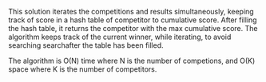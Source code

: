 This solution iterates the competitions and results simultaneously, keeping track of score in a hash table of competitor to cumulative score. After filling the hash table, it returns the competitor with the max cumulative score. The algorithm keeps track of the current winner, while iterating, to avoid searching searchafter the table has been filled.
 
The algorithm is O(N) time where N is the number of competions, and O(K) space where K is the number of competitors.
